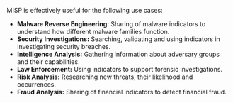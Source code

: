 
MISP is effectively useful for the following use cases:

-   **Malware Reverse Engineering**: Sharing of malware indicators to understand how different malware families function.
-   **Security Investigations:** Searching, validating and using indicators in investigating security breaches.
-   **Intelligence Analysis:** Gathering information about adversary groups and their capabilities.
-   **Law Enforcement:** Using indicators to support forensic investigations.
-   **Risk Analysis:** Researching new threats, their likelihood and occurrences.
-   **Fraud Analysis:** Sharing of financial indicators to detect financial fraud.